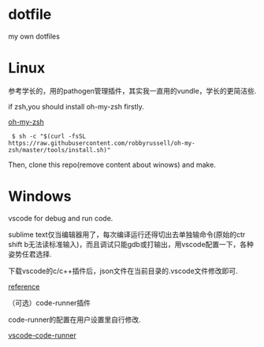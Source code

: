 # dotfile
my own dotfiles

# Linux
 参考学长的，用的pathogen管理插件，其实我一直用的vundle，学长的更简洁些.

 if zsh,you should install oh-my-zsh firstly.

 [oh-my-zsh](https://github.com/robbyrussell/oh-my-zsh)

```
 $ sh -c "$(curl -fsSL https://raw.githubusercontent.com/robbyrussell/oh-my-zsh/master/tools/install.sh)" 
```
Then, clone this repo(remove content about winows) and make.

# Windows
vscode for debug and run code. 

sublime text仅当编辑器用了，每次编译运行还得切出去单独输命令(原始的ctr shift b无法读标准输入)，而且调试只能gdb或打输出，用vscode配置一下，各种姿势任君选择.

下载vscode的c/c++插件后，json文件在当前目录的.vscode文件修改即可.

[reference](https://code.visualstudio.com/docs/languages/cpp)

（可选）code-runner插件

code-runner的配置在用户设置里自行修改.

[vscode-code-runner](https://github.com/formulahendry/vscode-code-runner)

